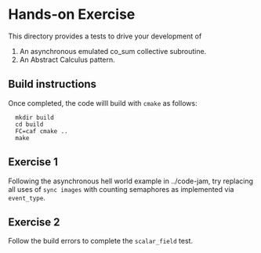 Hands-on Exercise
=================

This directory provides a tests to drive your development of 
1. An asynchronous emulated co_sum collective subroutine.
2. An Abstract Calculus pattern.

Build instructions
------------------
Once completed, the code willl build with `cmake` as follows:
```
  mkdir build
  cd build
  FC=caf cmake ..
  make
```

Exercise 1
----------
Following the asynchronous hell world example in ../code-jam,
try replacing all uses of `sync images` with counting semaphores
as implemented via `event_type`.

Exercise 2
----------
Follow the build errors to complete the `scalar_field` test.
